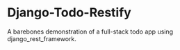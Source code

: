 # Django-Todo-Restify
A barebones demonstration of a full-stack todo app using django_rest_framework.